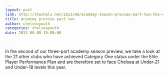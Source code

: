 ```yaml
---
layout: post
link: http://thechels.net/2013/08/academy-season-preview-part-two-the-opposition/
title: Academy preview part two
author: chelseayouth
categories: chelseayouth
date: 2013-08-08 15:00:00

---
```


In the second of our three-part academy season preview, we take a look at the 21 other clubs who have achieved 
Category One status under the Elite Player Performance Plan and are therefore set to face Chelsea at Under-21 
and Under-18 levels this year.
